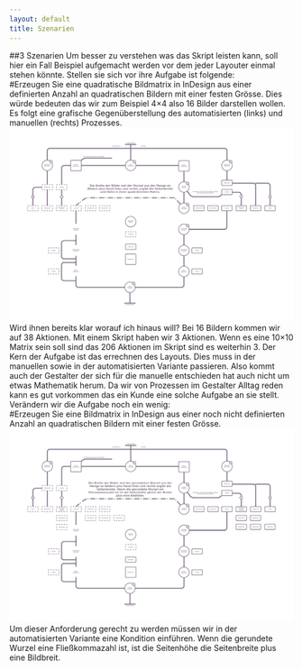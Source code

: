 ```yaml
---
layout: default
title: Szenarien
---
```


##<a name="07"></a>3 Szenarien
Um besser zu verstehen was das Skript leisten kann, soll hier ein Fall Beispiel aufgemacht werden vor dem jeder Layouter einmal stehen könnte. Stellen sie sich vor ihre Aufgabe ist folgende:  
#Erzeugen Sie eine quadratische Bildmatrix in InDesign aus einer definierten Anzahl an quadratischen Bildern mit einer festen Grösse.
Dies würde bedeuten das wir zum Beispiel 4×4 also 16 Bilder darstellen wollen. Es folgt eine grafische Gegenüberstellung des automatisierten (links) und manuellen (rechts) Prozesses.  
![matrix algo 1](images/matrix_algorithmus_01.png)  
Wird ihnen bereits klar worauf ich hinaus will? Bei 16 Bildern kommen wir auf 38 Aktionen. Mit einem Skript haben wir 3 Aktionen. Wenn es eine 10×10 Matrix sein soll sind das 206 Aktionen im Skript sind es weiterhin 3. Der Kern der Aufgabe ist das errechnen des Layouts. Dies muss in der manuellen sowie in der automatisierten Variante passieren. Also kommt auch der Gestalter der sich für die manuelle entschieden hat auch nicht um etwas Mathematik herum. Da wir von Prozessen im Gestalter Alltag reden kann es gut vorkommen das ein Kunde eine solche Aufgabe an sie stellt.  
Verändern wir die Aufgabe noch ein wenig:  
#Erzeugen Sie eine Bildmatrix in InDesign aus einer noch nicht definierten Anzahl an quadratischen Bildern mit einer festen Grösse.  
![matrix algo 2](images/matrix_algorithmus_02.png)  
Um dieser Anforderung gerecht zu werden müssen wir in der automatisierten Variante eine Kondition einführen. Wenn die gerundete Wurzel eine Fließkommazahl ist, ist die Seitenhöhe die Seitenbreite plus eine Bildbreit.  